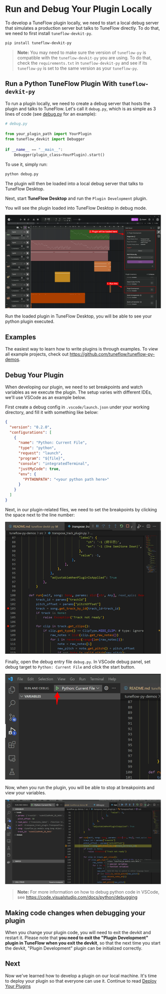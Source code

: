 # Run and Debug Your Plugin Locally

To develop a TuneFlow plugin locally, we need to start a local debug server that simulates a production server but talks to TuneFlow directly. To do that, we need to first install `tuneflow-devkit-py`.

```bash
pip install tuneflow-devkit-py
```

> **Note:** You may need to make sure the version of `tuneflow-py` is compatible with the `tuneflow-devkit-py` you are using. To do that, check the `requirements.txt` in `tuneflow-devkit-py` and see if its `tuneflow-py` is set to the same version as your `tuneflow-py`.

## Run a Python TuneFlow Plugin With `tuneflow-devkit-py`

To run a plugin locally, we need to create a debug server that hosts the plugin and talks to TuneFlow. Let's call it `debug.py`, which is as simple as 3 lines of code (see [debug.py](https://github.com/tuneflow/tuneflow-py-demos/blob/main/src/debug.py) for an example):

```python
# debug.py

from your_plugin_path import YourPlugin
from tuneflow_devkit import Debugger

if __name__ == "__main__":
    Debugger(plugin_class=YourPlugin).start()
```

To use it, simply run:

```bash
python debug.py
```

The plugin will then be loaded into a local debug server that talks to TuneFlow Desktop.

Next, start **TuneFlow Desktop** and run the `Plugin Development` plugin.

You will see the plugin loaded into TuneFlow Desktop in debug mode.

![How to run the plugin in TuneFlow Desktop](../../images/develop/devkit/run_plugin_exp.png)

Run the loaded plugin in TuneFlow Desktop, you will be able to see your python plugin executed.

## Examples

The easiest way to learn how to write plugins is through examples. To view all example projects, check out https://github.com/tuneflow/tuneflow-py-demos.

## Debug Your Plugin

When developing our plugin, we need to set breakpoints and watch variables as we execute the plugin. The setup varies with different IDEs, we'll use VSCode as an example below.

First create a debug config in `.vscode/launch.json` under your working directory, and fill it with something like below:

```json
{
  "version": "0.2.0",
  "configurations": [
    {
      "name": "Python: Current File",
      "type": "python",
      "request": "launch",
      "program": "${file}",
      "console": "integratedTerminal",
      "justMyCode": true,
      "env": {
        "PYTHONPATH": "<your python path here>"
      }
    }
  ]
}
```

Next, in our plugin-related files, we need to set the breakpoints by clicking the space next to the line number:

![Set breakpoints](../../images/develop/devkit/set_breakpoints.jpg)

Finally, open the debug entry file `debug.py`. In VSCode debug panel, set debug target to `Python: Current File` and click the start button.

![Start debugging](../../images/develop/devkit/start_debug.jpg)

Now, when you run the plugin, you will be able to stop at breakpoints and view your variables.

![View debug information](../../images/develop/devkit/stop_at_breakpoint.jpg)

> **Note:** For more information on how to debug python code in VSCode, see https://code.visualstudio.com/docs/python/debugging

## Making code changes when debugging your plugin

When you change your plugin code, you will need to exit the devkit and restart it. Please note that **you need to exit the "Plugin Development" plugin in TuneFlow when you exit the devkit**, so that the next time you start the devkit, "Plugin Development" plugin can be initialized correctly.

## Next

Now we've learned how to develop a plugin on our local machine. It's time to deploy your plugin so that everyone can use it. Continue to read [Deploy Your Plugins](./deploy.md)
